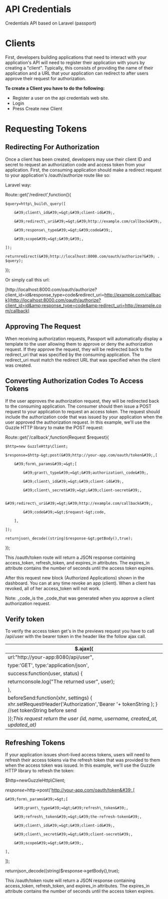 # API Credentials

Credentials API based on Laravel (passport)

# Clients

First, developers building applications that need to interact with your application&#39;s API will need to register their application with yours by creating a &quot;client&quot;. Typically, this consists of providing the name of their application and a URL that your application can redirect to after users approve their request for authorization.

**To create a Client you have to do the following:**

- Register a user on the api credentials web site.
- Login
- Press Create new Client

# Requesting Tokens

## Redirecting For Authorization

Once a client has been created, developers may use their client ID and secret to request an authorization code and access token from your application. First, the consuming application should make a redirect request to your application&#39;s /oauth/authorize route like so:

Laravel way:

Route::get(&#39;/redirect&#39;,function(){

    $query=http\_build\_query([

        &#39;client\_id&#39;=&gt;&#39;client-id&#39;,

        &#39;redirect\_uri&#39;=&gt;&#39;http://example.com/callback&#39;,

        &#39;response\_type&#39;=&gt;&#39;code&#39;,

        &#39;scope&#39;=&gt;&#39;&#39;,

    ]);

    returnredirect(&#39;http://localhost:8000.com/oauth/authorize?&#39; . $query);

});

Or simply call this url:

[http://localhost:8000.com/oauth/authorize?client\_id=id&amp;response\_type=code&amp;redirect\_uri=http://example.com/callback](http://localhost:8000.com/oauth/authorize?client_id=id&amp;response_type=code&amp;redirect_uri=http://example.com/callback)

## Approving The Request

When receiving authorization requests, Passport will automatically display a template to the user allowing them to approve or deny the authorization request. If they approve the request, they will be redirected back to the redirect\_uri  that was specified by the consuming application. The redirect\_uri  must match the redirect URL that was specified when the client was created.

## Converting Authorization Codes To Access Tokens

If the user approves the authorization request, they will be redirected back to the consuming application. The consumer should then issue a POST request to your application to request an access token. The request should include the authorization code that was issued by your application when the user approved the authorization request. In this example, we&#39;ll use the Guzzle HTTP library to make the POST request:

Route::get(&#39;/callback&#39;,function(Request $request){

    $http=new GuzzleHttp\Client;

    $response=$http-&gt;post(&#39;http://your-app.com/oauth/token&#39;,[

        &#39;form\_params&#39;=&gt;[

            &#39;grant\_type&#39;=&gt;&#39;authorization\_code&#39;,

            &#39;client\_id&#39;=&gt;&#39;client-id&#39;,

            &#39;client\_secret&#39;=&gt;&#39;client-secret&#39;,

            &#39;redirect\_uri&#39;=&gt;&#39;http://example.com/callback&#39;,

            &#39;code&#39;=&gt;$request-&gt;code,

        ],

    ]);

    returnjson\_decode((string)$response-&gt;getBody(),true);

});

This /oauth/token route will return a JSON response containing access\_token, refresh\_token, and expires\_in attributes. The expires\_in attribute contains the number of seconds until the access token expires.

After this request new block (Authorized Applications) shown in the dashboard. You can at any time revoke an app (client). When a client has revoked, all of her access\_token  will not work.

Note: _code_is the _code_that was generated when you approve a client authorization request.

## Verify token

To verify the access token get&#39;s in the previews request you have to call /api/user  with the bearer token in the header like the follow ajax call.

| $.ajax({ |
| --- |
|      url:&quot;http://your-app:8080/api/user&quot;, |
|      type:&#39;GET&#39;,     type:&#39;application/json&#39;, |
|      success:function(user, status) { |
|          returnconsole.log(&quot;The returned user&quot;, user); |
|      }, |
|      beforeSend:function(xhr, settings) {              xhr.setRequestHeader(&#39;Authorization&#39;,&#39;Bearer &#39;+ tokenString );      } //set tokenString before send |
| });_This request return the user (id, name, username, created\_at, updated\_at)_  |

## Refreshing Tokens

If your application issues short-lived access tokens, users will need to refresh their access tokens via the refresh token that was provided to them when the access token was issued. In this example, we&#39;ll use the Guzzle HTTP library to refresh the token:

$http=newGuzzleHttp\Client;

$response=$http-&gt;post(&#39;http://your-app.com/oauth/token&#39;,[

    &#39;form\_params&#39;=&gt;[

        &#39;grant\_type&#39;=&gt;&#39;refresh\_token&#39;,

        &#39;refresh\_token&#39;=&gt;&#39;the-refresh-token&#39;,

        &#39;client\_id&#39;=&gt;&#39;client-id&#39;,

        &#39;client\_secret&#39;=&gt;&#39;client-secret&#39;,

        &#39;scope&#39;=&gt;&#39;&#39;,

    ],

]);

returnjson\_decode((string)$response-&gt;getBody(),true);

This /oauth/token route will return a JSON response containing access\_token, refresh\_token, and expires\_in attributes. The expires\_in attribute contains the number of seconds until the access token expires.